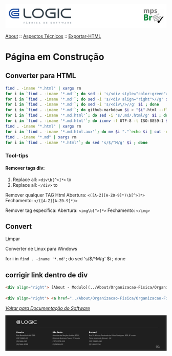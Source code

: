 ![Cabecalho](../../../Index-Anexos/Cabecalho.png)

[About](../../About.md) :: [Aspectos Técnicos](../Aspectos-Tecnicos.md) :: [Exportar-HTML](Exportar-HTML.md)

#  Página em Construção

## Converter para HTML

~~~sh
find . -iname "*.html" | xargs rm
for i in `find . -iname '*.md'`; do sed -i 's/<div style="color:green">//g' $i ; done
for i in `find . -iname '*.md'`; do sed -i 's/<div align="right">//g' $i ; done
for i in `find . -iname '*.md'`; do sed -i 's/<div\/>//g' $i ; done
for i in `find . -iname '*.md'`; do github-markdown $i > "$i".html --flavor gfm; done
for i in `find . -iname '*.md.html'`; do sed -i 's/.md/.html/g' $i ; done
for i in `find . -iname '*.md.html'`; do iconv -f UTF-8 -t ISO-8859-1 $i > $i.aux; done
find . -iname "*.html" | xargs rm
for i in `find . -iname '*.md.html.aux'`; do mv $i "."`echo $i | cut -d'.' -f 2`".html" ; done
find . -iname "*.md" | xargs rm
for i in `find . -iname '*.html'`; do sed 's/$/^M/g' $i ; done
~~~

### Tool-tips

#### Remover tags div:

1. Replace all: `<div\b[^>]*>` to ` `
2. Replace all: `</div>` to ` `

Remover qualquer TAG Html
Abertura: `<([A-Z][A-Z0-9]*)\b[^>]*>`
Fechamento: `</([A-Z][A-Z0-9]*)>`

Remover tag específica:
Abertura: `<img\b[^>]*>`
Fechamento: `</img>`

## Convert

Limpar

Converter de Linux para Windows

for i in `find . -iname '*.md'`; do sed 's/$/^M/g' $i ; done

## corrigir link dentro de div

~~~html
<div align="right"> [About - Modulo](../About/Organizacao-Fisica/Organizacao-Fisica/Modulo.md </div>

<div align="right"> <a href="../About/Organizacao-Fisica/Organizacao-Fisica/Modulo.md">About - Modulo</a>  </div>
~~~



_[Voltar para Documentação do Software](../../.../Index.md)_


![Rodape](../../../Index-Anexos/Rodape.png)
